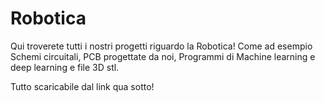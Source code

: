 # Robotica

Qui troverete tutti i nostri progetti riguardo la Robotica!
Come ad esempio Schemi circuitali, PCB progettate da noi, 
Programmi di Machine learning e deep learning e file 3D stl.

Tutto scaricabile dal link qua sotto!
